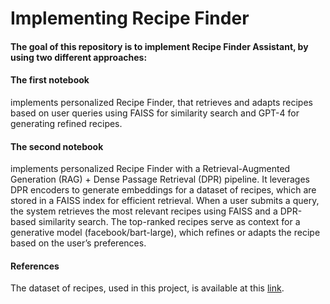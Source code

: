 # Implementing Recipe Finder

#### The goal of this repository is to implement Recipe Finder Assistant, by using two different approaches:

#### The first notebook
implements personalized Recipe Finder, that retrieves and adapts recipes based on user queries using FAISS for similarity search and GPT-4 for generating refined recipes.

#### The second notebook
implements personalized Recipe Finder with a Retrieval-Augmented Generation (RAG) + Dense Passage Retrieval (DPR) pipeline. It leverages DPR encoders to generate embeddings for a dataset of recipes, which are stored in a FAISS index for efficient retrieval. When a user submits a query, the system retrieves the most relevant recipes using FAISS and a DPR-based similarity search. The top-ranked recipes serve as context for a generative model (facebook/bart-large), which refines or adapts the recipe based on the user’s preferences.

#### References
The dataset of recipes, used in this project, is available at this [link](https://raw.githubusercontent.com/tabatkins/recipe-db/master/db-recipes.json).

